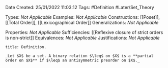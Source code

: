 <div class="topSpace"></div>

Date Created: 25/01/2022 11:03:12
Tags: #Definition #Later/Set_Theory

Types: _Not Applicable_
Examples: _Not Applicable_
Constructions: [[Poset]], [[Total Order]], [[Lexicographical Order]]
Generalizations: _Not Applicable_

Properties: _Not Applicable_
Sufficiencies: [[Reflexive closure of strict orders is non-strict]]
Equivalences: _Not Applicable_
Justifications: _Not Applicable_

``` ad-Definition
title: Definition.

_Let $X$ be a set. A binary relation $\leq$ on $X$ is a **partial order on $X$** if $\leq$ an antisymmetric preorder on $X$._

```
